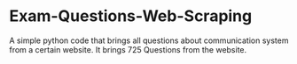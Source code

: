 # Exam-Questions-Web-Scraping
A simple python code that brings all questions about communication system from a certain website. It brings 725 Questions from the website.
